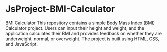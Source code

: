 # JsProject-BMI-Calculator
BMI Calculator This repository contains a simple Body Mass Index (BMI) Calculator project. Users can input their height and weight, and the application calculates their BMI and provides feedback on whether they are underweight, normal, or overweight. The project is built using HTML, CSS, and JavaScript.
